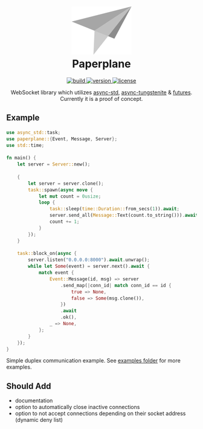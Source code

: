 <div align="center">
  <h1>
    <img alt="logo" src="./logo/logo.svg" />
    <br />
    Paperplane
  </h1>
  <a href="https://gitlab.com/rasmusmerzin/paperplane/-/commits/master">
    <img alt="build" src="https://img.shields.io/gitlab/pipeline/rasmusmerzin/paperplane/master" />
  </a>
  <a href="https://crates.io/crates/paperplane">
    <img alt="version" src="https://img.shields.io/crates/v/paperplane?label=version" />
  </a>
  <a href="https://crates.io/crates/paperplane">
    <img alt="license" src="https://img.shields.io/crates/l/paperplane?label=license" />
  </a>
  <p>
    WebSocket library which utilizes
    <a href="https://crates.io/crates/async-std">async-std</a>,
    <a href="https://crates.io/crates/async-tungstenite">async-tungstenite</a> &
    <a href="https://crates.io/crates/futures">futures</a>.
    <br />
    Currently it is a proof of concept.
  </p>
</div>

## Example

```rust
use async_std::task;
use paperplane::{Event, Message, Server};
use std::time;

fn main() {
    let server = Server::new();

    {
        let server = server.clone();
        task::spawn(async move {
            let mut count = 0usize;
            loop {
                task::sleep(time::Duration::from_secs(1)).await;
                server.send_all(Message::Text(count.to_string())).await.ok();
                count += 1;
            }
        });
    }

    task::block_on(async {
        server.listen("0.0.0.0:8000").await.unwrap();
        while let Some(event) = server.next().await {
            match event {
                Event::Message(id, msg) => server
                    .send_map(|conn_id| match conn_id == id {
                        true => None,
                        false => Some(msg.clone()),
                    })
                    .await
                    .ok(),
                _ => None,
            };
        }
    });
}
```

Simple duplex communication example.
See [examples folder](./examples) for more examples.

## Should Add

- documentation
- option to automatically close inactive connections
- option to not accept connections depending on their socket address (dynamic deny list)
